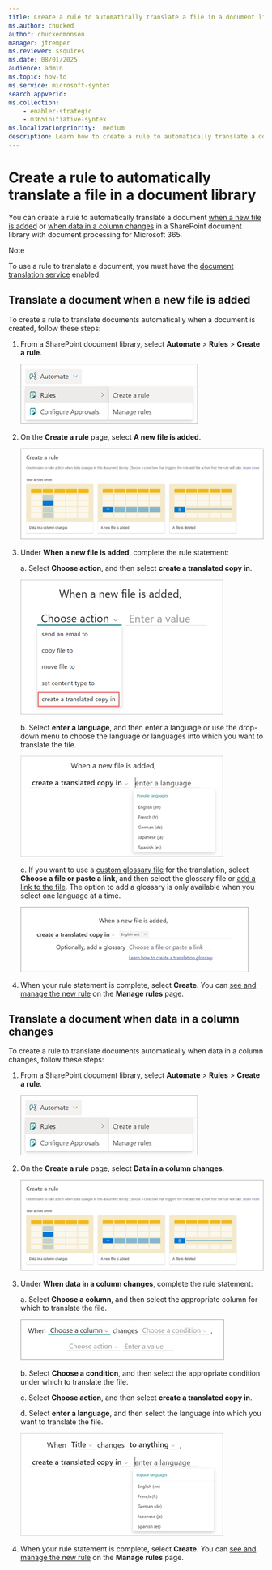 ```yaml
---
title: Create a rule to automatically translate a file in a document library
ms.author: chucked
author: chuckedmonson
manager: jtremper
ms.reviewer: ssquires
ms.date: 08/01/2025
audience: admin
ms.topic: how-to
ms.service: microsoft-syntex
search.appverid: 
ms.collection: 
    - enabler-strategic
    - m365initiative-syntex
ms.localizationpriority:  medium
description: Learn how to create a rule to automatically translate a document when a new file is added or when data in a column changes in a SharePoint document library.
---
```


# Create a rule to automatically translate a file in a document library

You can create a rule to automatically translate a document [when a new file is added](#translate-a-document-when-a-new-file-is-added) or [when data in a column changes](#translate-a-document-when-data-in-a-column-changes) in a SharePoint document library with document processing for Microsoft 365.

> [!NOTE]
> To use a rule to translate a document, you must have the [document translation service](syntex-pay-as-you-go-services.md) enabled.

## Translate a document when a new file is added

To create a rule to translate documents automatically when a document is created, follow these steps:

1. From a SharePoint document library, select **Automate** > **Rules** > **Create a rule**.

   ![Screenshot of the document library showing the Automate > Rules > Create a rule option.](../media/content-understanding/content-processing-create-rule.png)

2. On the **Create a rule** page, select **A new file is added**.

   ![Screenshot of the Create a rule page showing the A new file is added option highlighted.](../media/content-understanding/content-processing-create-a-rule-page.png)

3. Under **When a new file is added**, complete the rule statement:

    a. Select **Choose action**, and then select **create a translated copy in**.

      ![Screenshot of the rule statement page showing the translation option highlighted.](../media/content-understanding/translation-rule-create-copy.png)

    b. Select **enter a language**, and then enter a language or use the drop-down menu to choose the language or languages into which you want to translate the file.

      ![Screenshot of the rule statement page showing the enter language option.](../media/content-understanding/translation-rule-enter-language.png)

    c. If you want to use a [custom glossary file](translation-glossary.md) for the translation, select **Choose a file or paste a link**, and then select the glossary file or [add a link to the file](translation-glossary.md#link-to-a-glossary-file). The option to add a glossary is only available when you select one language at a time.

      ![Screenshot of the rule statement page showing the glossary option.](../media/content-understanding/translation-rule-enter-language-glossary.png)

4. When your rule statement is complete, select **Create**. You can [see and manage the new rule](content-processing-overview.md#manage-a-rule) on the **Manage rules** page.

## Translate a document when data in a column changes

To create a rule to translate documents automatically when data in a column changes, follow these steps:

1. From a SharePoint document library, select **Automate** > **Rules** > **Create a rule**.

   ![Screenshot of the document library showing the Automate > Rules > Create a rule option.](../media/content-understanding/content-processing-create-rule.png)

2. On the **Create a rule** page, select **Data in a column changes**.

   ![Screenshot of the Create a rule page showing the A new file is added option highlighted.](../media/content-understanding/content-processing-create-a-rule-page.png)

3. Under **When data in a column changes**, complete the rule statement:

    a. Select **Choose a column**, and then select the appropriate column for which to translate the file.

     ![Screenshot of the Create a rule page showing the beginning rule statement.](../media/content-understanding/translation-beginning-rule.png)

    b. Select **Choose a condition**, and then select the appropriate condition under which to translate the file.

    c. Select **Choose action**, and then select **create a translated copy in**.

    d. Select **enter a language**, and then select the language into which you want to translate the file.

     ![Screenshot of the Create a rule page showing the enter a language option.](../media/content-understanding/translation-column-enter-language.png)

4. When your rule statement is complete, select **Create**. You can [see and manage the new rule](content-processing-overview.md#manage-a-rule) on the **Manage rules** page.

